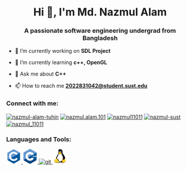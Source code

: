 <h1 align="center">Hi 👋, I'm Md. Nazmul Alam</h1>
<h3 align="center">A passionate software engineering undergrad from Bangladesh</h3>

- 🔭 I’m currently working on **SDL Project**

- 🌱 I’m currently learning **c++, OpenGL**

- 💬 Ask me about **C++**

- 📫 How to reach me **2022831042@student.sust.edu**

<h3 align="left">Connect with me:</h3>
<p align="left">
<a href="https://linkedin.com/in/nazmul-alam-tuhin" target="blank"><img align="center" src="https://raw.githubusercontent.com/rahuldkjain/github-profile-readme-generator/master/src/images/icons/Social/linked-in-alt.svg" alt="nazmul-alam-tuhin" height="30" width="40" /></a>
<a href="https://fb.com/nazmul.alam.101" target="blank"><img align="center" src="https://raw.githubusercontent.com/rahuldkjain/github-profile-readme-generator/master/src/images/icons/Social/facebook.svg" alt="nazmul.alam.101" height="30" width="40" /></a>
<a href="https://www.hackerrank.com/nazmul11011" target="blank"><img align="center" src="https://raw.githubusercontent.com/rahuldkjain/github-profile-readme-generator/master/src/images/icons/Social/hackerrank.svg" alt="nazmul11011" height="30" width="40" /></a>
<a href="https://codeforces.com/profile/nazmul-sust" target="blank"><img align="center" src="https://raw.githubusercontent.com/rahuldkjain/github-profile-readme-generator/master/src/images/icons/Social/codeforces.svg" alt="nazmul-sust" height="30" width="40" /></a>
<a href="https://discord.gg/nazmul_11011" target="blank"><img align="center" src="https://raw.githubusercontent.com/rahuldkjain/github-profile-readme-generator/master/src/images/icons/Social/discord.svg" alt="nazmul_11011" height="30" width="40" /></a>
</p>

<h3 align="left">Languages and Tools:</h3>
<p align="left"> <a href="https://www.cprogramming.com/" target="_blank" rel="noreferrer"> <img src="https://raw.githubusercontent.com/devicons/devicon/master/icons/c/c-original.svg" alt="c" width="40" height="40"/> </a> <a href="https://www.w3schools.com/cpp/" target="_blank" rel="noreferrer"> <img src="https://raw.githubusercontent.com/devicons/devicon/master/icons/cplusplus/cplusplus-original.svg" alt="cplusplus" width="40" height="40"/> </a> <a href="https://git-scm.com/" target="_blank" rel="noreferrer"> <img src="https://www.vectorlogo.zone/logos/git-scm/git-scm-icon.svg" alt="git" width="40" height="40"/> </a> <a href="https://www.linux.org/" target="_blank" rel="noreferrer"> <img src="https://raw.githubusercontent.com/devicons/devicon/master/icons/linux/linux-original.svg" alt="linux" width="40" height="40"/> </a> </p>
